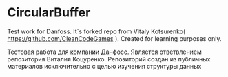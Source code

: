 # CircularBuffer
Test work for Danfoss. It`s forked repo from Vitaly Kotsurenko( https://github.com/CleanCodeGames ). Created for learning purposes only.

Тестовая работа для компании Данфосс. Является ответвлением репозитория Виталия Коцуренко. Репозиторий создан из публичных материалов
исключительно с целью изучения структуры данных
